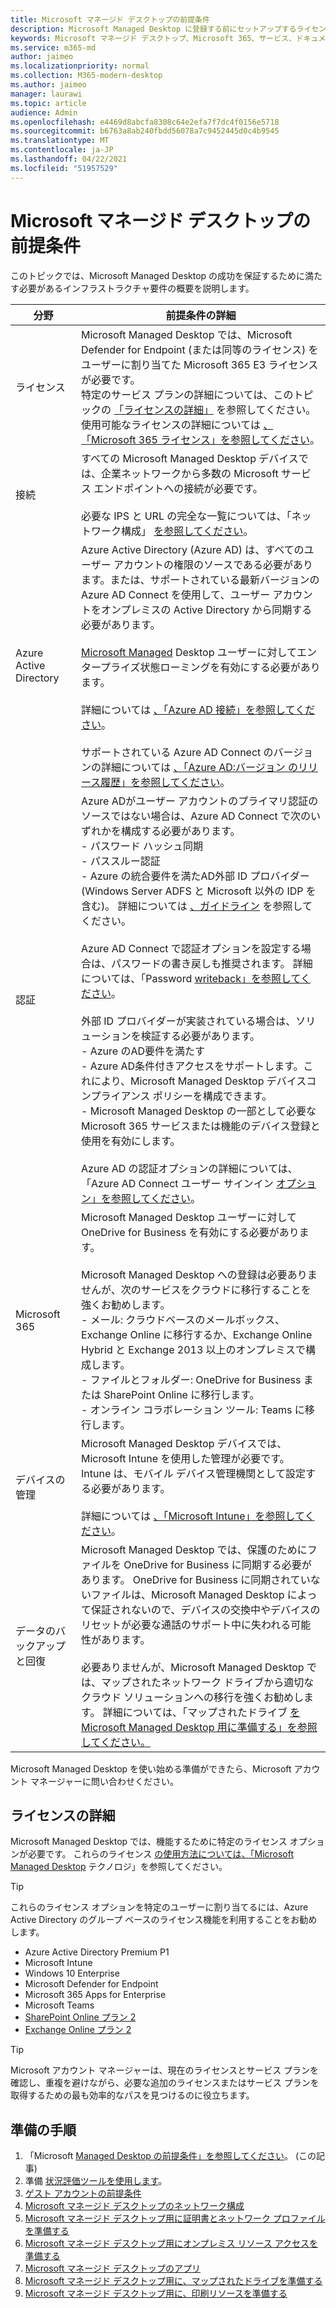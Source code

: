 ```yaml
---
title: Microsoft マネージド デスクトップの前提条件
description: Microsoft Managed Desktop に登録する前にセットアップするライセンス、Azure アカウント、認証設定、および Microsoft 365 の設定
keywords: Microsoft マネージド デスクトップ、Microsoft 365、サービス、ドキュメント
ms.service: m365-md
author: jaimeo
ms.localizationpriority: normal
ms.collection: M365-modern-desktop
ms.author: jaimeo
manager: laurawi
ms.topic: article
audience: Admin
ms.openlocfilehash: e4469d8abcfa8308c64e2efa7f7dc4f0156e5718
ms.sourcegitcommit: b6763a8ab240fbdd56078a7c9452445d0c4b9545
ms.translationtype: MT
ms.contentlocale: ja-JP
ms.lasthandoff: 04/22/2021
ms.locfileid: "51957529"
---
```

# <a name="prerequisites-for-microsoft-managed-desktop"></a>Microsoft マネージド デスクトップの前提条件

<!--This topic is the target for a "Learn more" link in the Admin Portal (aka.ms/prereq-azure); do not delete.-->
<!--from Prerequisites -->

このトピックでは、Microsoft Managed Desktop の成功を保証するために満たす必要があるインフラストラクチャ要件の概要を説明します。 


分野 | 前提条件の詳細
--- | ---
ライセンス |Microsoft Managed Desktop では、Microsoft Defender for Endpoint (または同等のライセンス) をユーザーに割り当てた Microsoft 365 E3 ライセンスが必要です。<br>特定のサービス プランの詳細については、このトピックの [「ライセンスの詳細」](#more-about-licenses) を参照してください。<br>使用可能なライセンスの詳細については [、「Microsoft 365 ライセンス」を参照してください](https://www.microsoft.com/microsoft-365/compare-microsoft-365-enterprise-plans)。
接続 |  すべての Microsoft Managed Desktop デバイスでは、企業ネットワークから多数の Microsoft サービス エンドポイントへの接続が必要です。<br><br>必要な IPS と URL の完全な一覧については、「ネットワーク構成」 [を参照してください](../get-ready/network.md)。 
Azure Active Directory |    Azure Active Directory (Azure AD) は、すべてのユーザー アカウントの権限のソースである必要があります。または、サポートされている最新バージョンの Azure AD Connect を使用して、ユーザー アカウントをオンプレミスの Active Directory から同期する必要があります。<br><br>[Microsoft Managed](/azure/active-directory/devices/enterprise-state-roaming-overview) Desktop ユーザーに対してエンタープライズ状態ローミングを有効にする必要があります。<br><br>詳細については [、「Azure AD 接続」を参照してください](/azure/active-directory/hybrid/whatis-azure-ad-connect)。<br><br>サポートされている Azure AD Connect のバージョンの詳細については [、「Azure AD:バージョン のリリース履歴」を参照してください](/azure/active-directory/hybrid/reference-connect-version-history)。
認証 |    Azure ADがユーザー アカウントのプライマリ認証のソースではない場合は、Azure AD Connect で次のいずれかを構成する必要があります。<br>- パスワード ハッシュ同期<br>- パススルー認証<br>- Azure の統合要件を満たAD外部 ID プロバイダー (Windows Server ADFS と Microsoft 以外の IDP を含む)。 詳細については [、ガイドライン](https://www.microsoft.com/download/details.aspx?id=56843) を参照してください。 <br><br>Azure AD Connect で認証オプションを設定する場合は、パスワードの書き戻しも推奨されます。 詳細については、「Password [writeback」を参照してください](/azure/active-directory/authentication/howto-sspr-writeback)。 <br><br>外部 ID プロバイダーが実装されている場合は、ソリューションを検証する必要があります。<br>- Azure のAD要件を満たす<br>- Azure AD条件付きアクセスをサポートします。これにより、Microsoft Managed Desktop デバイスコンプライアンス ポリシーを構成できます。<br>- Microsoft Managed Desktop の一部として必要な Microsoft 365 サービスまたは機能のデバイス登録と使用を有効にします。 <br><br>Azure AD の認証オプションの詳細については、「Azure AD Connect ユーザー サインイン [オプション」を参照してください](/azure/active-directory/connect/active-directory-aadconnect-user-signin)。
Microsoft 365 | Microsoft Managed Desktop ユーザーに対して OneDrive for Business を有効にする必要があります。<br><br>Microsoft Managed Desktop への登録は必要ありませんが、次のサービスをクラウドに移行することを強くお勧めします。<br>- メール: クラウドベースのメールボックス、Exchange Online に移行するか、Exchange Online Hybrid と Exchange 2013 以上のオンプレミスで構成します。<br>- ファイルとフォルダー: OneDrive for Business または SharePoint Online に移行します。<br>- オンライン コラボレーション ツール: Teams に移行します。
デバイスの管理 | Microsoft Managed Desktop デバイスでは、Microsoft Intune を使用した管理が必要です。 Intune は、モバイル デバイス管理機関として設定する必要があります。<br><br>詳細については [、「Microsoft Intune」を参照してください](https://www.microsoft.com/cloud-platform/microsoft-intune)。 
データのバックアップと回復 |  Microsoft Managed Desktop では、保護のためにファイルを OneDrive for Business に同期する必要があります。 OneDrive for Business に同期されていないファイルは、Microsoft Managed Desktop によって保証されないので、デバイスの交換中やデバイスのリセットが必要な通話のサポート中に失われる可能性があります。<br><br>必要ありませんが、Microsoft Managed Desktop では、マップされたネットワーク ドライブから適切なクラウド ソリューションへの移行を強くお勧めします。 詳細については、「マップされたドライブ [を Microsoft Managed Desktop 用に準備する」を参照してください。](mapped-drives.md)

Microsoft Managed Desktop を使い始める準備ができたら、Microsoft アカウント マネージャーに問い合わせください。 

## <a name="more-about-licenses"></a>ライセンスの詳細

Microsoft Managed Desktop では、機能するために特定のライセンス オプションが必要です。 これらのライセンス [の使用方法については、「Microsoft Managed Desktop](../intro/technologies.md) テクノロジ」を参照してください。

> [!TIP]
> これらのライセンス オプションを特定のユーザーに割り当てるには、Azure [](/azure/active-directory/fundamentals/active-directory-licensing-whatis-azure-portal) Active Directory のグループ ベースのライセンス機能を利用することをお勧めします。

- Azure Active Directory Premium P1
- Microsoft Intune 
- Windows 10 Enterprise  
- Microsoft Defender for Endpoint
- Microsoft 365 Apps for Enterprise
- Microsoft Teams
- [SharePoint Online プラン 2](https://www.microsoft.com/microsoft-365/sharepoint/compare-sharepoint-plans)
- [Exchange Online プラン 2](https://www.microsoft.com/microsoft-365/exchange/compare-microsoft-exchange-online-plans) 


> [!TIP]
> Microsoft アカウント マネージャーは、現在のライセンスとサービス プランを確認し、重複を避けながら、必要な追加のライセンスまたはサービス プランを取得するための最も効率的なパスを見つけるのに役立ちます。

## <a name="steps-to-get-ready"></a>準備の手順

1. 「Microsoft [Managed Desktop の前提条件」を参照してください](prerequisites.md)。 (この記事)
2. 準備 [状況評価ツールを使用します](readiness-assessment-tool.md)。
3. [ゲスト アカウントの前提条件](guest-accounts.md)
4. [Microsoft マネージド デスクトップのネットワーク構成](network.md)
5. [Microsoft マネージド デスクトップ用に証明書とネットワーク プロファイルを準備する](certs-wifi-lan.md)
6. [Microsoft マネージド デスクトップ用にオンプレミス リソース アクセスを準備する](authentication.md)
7. [Microsoft マネージド デスクトップのアプリ](apps.md)
8. [Microsoft マネージド デスクトップ用に、マップされたドライブを準備する](mapped-drives.md)
9. [Microsoft マネージド デスクトップ用に、印刷リソースを準備する](printing.md)
